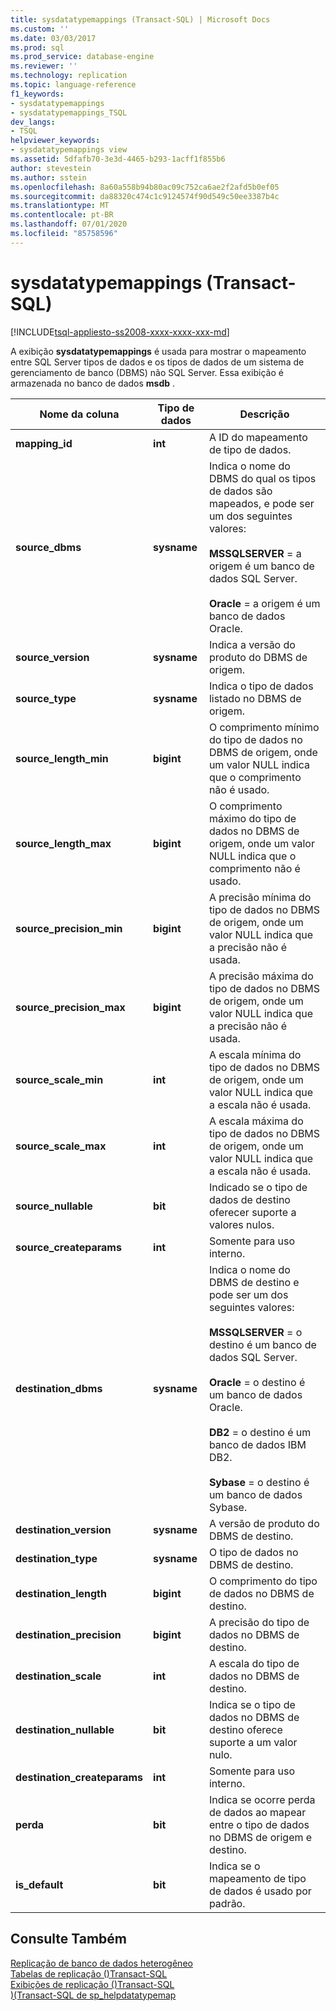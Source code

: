 ```yaml
---
title: sysdatatypemappings (Transact-SQL) | Microsoft Docs
ms.custom: ''
ms.date: 03/03/2017
ms.prod: sql
ms.prod_service: database-engine
ms.reviewer: ''
ms.technology: replication
ms.topic: language-reference
f1_keywords:
- sysdatatypemappings
- sysdatatypemappings_TSQL
dev_langs:
- TSQL
helpviewer_keywords:
- sysdatatypemappings view
ms.assetid: 5dfafb70-3e3d-4465-b293-1acff1f855b6
author: stevestein
ms.author: sstein
ms.openlocfilehash: 8a60a558b94b80ac09c752ca6ae2f2afd5b0ef05
ms.sourcegitcommit: da88320c474c1c9124574f90d549c50ee3387b4c
ms.translationtype: MT
ms.contentlocale: pt-BR
ms.lasthandoff: 07/01/2020
ms.locfileid: "85758596"
---
```

# <a name="sysdatatypemappings-transact-sql"></a>sysdatatypemappings (Transact-SQL)
[!INCLUDE[tsql-appliesto-ss2008-xxxx-xxxx-xxx-md](../../includes/applies-to-version/sqlserver.md)]

  A exibição **sysdatatypemappings** é usada para mostrar o mapeamento entre SQL Server tipos de dados e os tipos de dados de um sistema de gerenciamento de banco (DBMS) não SQL Server. Essa exibição é armazenada no banco de dados **msdb** .  
  
|Nome da coluna|Tipo de dados|Descrição|  
|-----------------|---------------|-----------------|  
|**mapping_id**|**int**|A ID do mapeamento de tipo de dados.|  
|**source_dbms**|**sysname**|Indica o nome do DBMS do qual os tipos de dados são mapeados, e pode ser um dos seguintes valores:<br /><br /> **MSSQLSERVER** = a origem é um banco de dados SQL Server.<br /><br /> **Oracle** = a origem é um banco de dados Oracle.|  
|**source_version**|**sysname**|Indica a versão do produto do DBMS de origem.|  
|**source_type**|**sysname**|Indica o tipo de dados listado no DBMS de origem.|  
|**source_length_min**|**bigint**|O comprimento mínimo do tipo de dados no DBMS de origem, onde um valor NULL indica que o comprimento não é usado.|  
|**source_length_max**|**bigint**|O comprimento máximo do tipo de dados no DBMS de origem, onde um valor NULL indica que o comprimento não é usado.|  
|**source_precision_min**|**bigint**|A precisão mínima do tipo de dados no DBMS de origem, onde um valor NULL indica que a precisão não é usada.|  
|**source_precision_max**|**bigint**|A precisão máxima do tipo de dados no DBMS de origem, onde um valor NULL indica que a precisão não é usada.|  
|**source_scale_min**|**int**|A escala mínima do tipo de dados no DBMS de origem, onde um valor NULL indica que a escala não é usada.|  
|**source_scale_max**|**int**|A escala máxima do tipo de dados no DBMS de origem, onde um valor NULL indica que a escala não é usada.|  
|**source_nullable**|**bit**|Indicado se o tipo de dados de destino oferecer suporte a valores nulos.|  
|**source_createparams**|**int**|Somente para uso interno.|  
|**destination_dbms**|**sysname**|Indica o nome do DBMS de destino e pode ser um dos seguintes valores:<br /><br /> **MSSQLSERVER** = o destino é um banco de dados SQL Server.<br /><br /> **Oracle** = o destino é um banco de dados Oracle.<br /><br /> **DB2** = o destino é um banco de dados IBM DB2.<br /><br /> **Sybase** = o destino é um banco de dados Sybase.|  
|**destination_version**|**sysname**|A versão de produto do DBMS de destino.|  
|**destination_type**|**sysname**|O tipo de dados no DBMS de destino.|  
|**destination_length**|**bigint**|O comprimento do tipo de dados no DBMS de destino.|  
|**destination_precision**|**bigint**|A precisão do tipo de dados no DBMS de destino.|  
|**destination_scale**|**int**|A escala do tipo de dados no DBMS de destino.|  
|**destination_nullable**|**bit**|Indica se o tipo de dados no DBMS de destino oferece suporte a um valor nulo.|  
|**destination_createparams**|**int**|Somente para uso interno.|  
|**perda**|**bit**|Indica se ocorre perda de dados ao mapear entre o tipo de dados no DBMS de origem e destino.|  
|**is_default**|**bit**|Indica se o mapeamento de tipo de dados é usado por padrão.|  
  
## <a name="see-also"></a>Consulte Também  
 [Replicação de banco de dados heterogêneo](../../relational-databases/replication/non-sql/heterogeneous-database-replication.md)   
 [Tabelas de replicação &#40;&#41;Transact-SQL](../../relational-databases/system-tables/replication-tables-transact-sql.md)   
 [Exibições de replicação &#40;&#41;Transact-SQL](../../relational-databases/system-views/replication-views-transact-sql.md)   
 [&#41;&#40;Transact-SQL de sp_helpdatatypemap](../../relational-databases/system-stored-procedures/sp-helpdatatypemap-transact-sql.md)  
  
  
